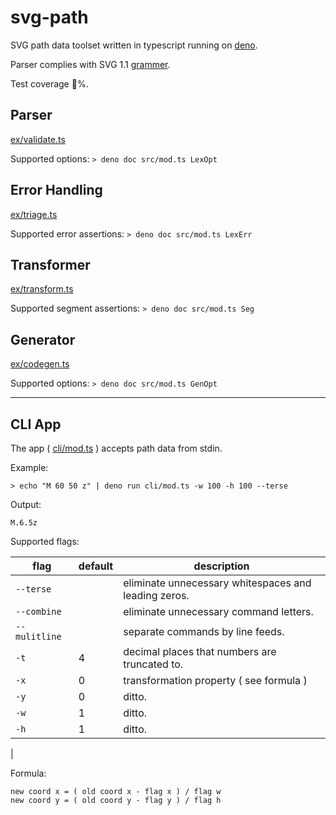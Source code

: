 # svg-path

SVG path data toolset written in typescript running on [deno](https://github.com/denoland/deno). 

Parser complies with SVG 1.1 [grammer](https://www.w3.org/TR/SVG11/paths.html#PathDataBNF).

Test coverage 💯%.

## Parser

[ex/validate.ts](./ex/validate.ts)

Supported options: `> deno doc src/mod.ts LexOpt`


## Error Handling

[ex/triage.ts](./ex/triage.ts)

Supported error assertions: `> deno doc src/mod.ts LexErr`


## Transformer

[ex/transform.ts](./ex/transform.ts)

Supported segment assertions: `> deno doc src/mod.ts Seg`


## Generator

[ex/codegen.ts](./ex/codegen.ts)

Supported options: `> deno doc src/mod.ts GenOpt`

----

## CLI App

The app ( [cli/mod.ts](./cli/mod.ts) ) accepts path data from stdin. 

Example:

`> echo "M 60 50 z" | deno run cli/mod.ts -w 100 -h 100 --terse`

Output: 

`M.6.5z`

Supported flags:

| flag | default | description |
|-|-|-
|`--terse`| | eliminate unnecessary whitespaces and leading zeros.
|`--combine` | | eliminate unnecessary command letters.
|`--mulitline` | | separate commands by line feeds.
|`-t` | 4 | decimal places that numbers are truncated to.
|`-x` | 0 | transformation property ( see formula ) 
|`-y` | 0 | ditto.
|`-w` | 1 | ditto.
|`-h` | 1 | ditto.
|

Formula:

```
new coord x = ( old coord x - flag x ) / flag w
new coord y = ( old coord y - flag y ) / flag h
```
